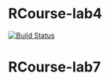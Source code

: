 # RCourse-lab4

[![Build Status](https://travis-ci.org/rjkhan/RCourse-lab4.svg?branch=master)](https://travis-ci.org/rjkhan/RCourse-lab4)
# RCourse-lab7
